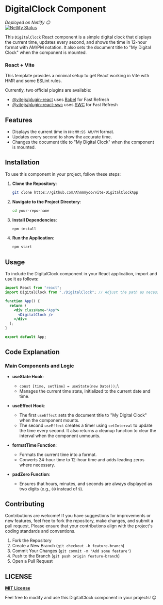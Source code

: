 # DigitalClock Component

*Deployed on Netlify 😉*\
[![Netlify Status](https://api.netlify.com/api/v1/badges/2e395283-300f-421c-8df7-c989163c8f6d/deploy-status)](https://digital-clock-app-ahmmmyoo.netlify.app/)

This `DigitalClock` React component is a simple digital clock that displays the current time, updates every second, and shows the time in 12-hour format with AM/PM notation. It also sets the document title to "My Digital Clock" when the component is mounted.

### React + Vite

This template provides a minimal setup to get React working in Vite with HMR and some ESLint rules.

Currently, two official plugins are available:

- [@vitejs/plugin-react](https://github.com/vitejs/vite-plugin-react/blob/main/packages/plugin-react/README.md) uses [Babel](https://babeljs.io/) for Fast Refresh
- [@vitejs/plugin-react-swc](https://github.com/vitejs/vite-plugin-react-swc) uses [SWC](https://swc.rs/) for Fast Refresh

## Features

- Displays the current time in `HH:MM:SS AM/PM` format.
- Updates every second to show the accurate time.
- Changes the document title to "My Digital Clock" when the component is mounted.

## Installation

To use this component in your project, follow these steps:

1. **Clone the Repository**:

   ```bash
   git clone https://github.com/Ahmmmyoo/vite-DigitalClockApp
   ```

2. **Navigate to the Project Directory**:

    ```bash
    cd your-repo-name
    ```

3. **Install Dependencies**:

    ```bash
    npm install
    ```

4. **Run the Application**:

    ```bash
    npm start
    ```

## Usage 

To include the DigitalClock component in your React application, import and use it as follows:

```jsx
import React from "react";
import DigitalClock from "./DigitalClock"; // Adjust the path as necessary

function App() {
  return (
    <div className="App">
      <DigitalClock />
    </div>
  );
}

export default App;
```

## Code Explanation

### Main Components and Logic

- **useState Hook**:

  - `const [time, setTime] = useState(new Date());`\
  - Manages the current time state, initialized to the current date and time.

- **useEffect Hook**:

  - The first `useEffect` sets the document title to "My Digital Clock" when the component mounts.
  - The second `useEffect` creates a timer using `setInterval` to update the time every second. It also returns a cleanup function to clear the interval when the component unmounts.

- **formatTime Function**:

  - Formats the current time into a    format.
  - Converts 24-hour time to 12-hour time and adds leading zeros where necessary.

- **padZero Function**:

  - Ensures that hours, minutes, and seconds are always displayed as two digits (e.g., `09` instead of `9`).

## Contributing

Contributions are welcome! If you have suggestions for improvements or new features, feel free to fork the repository, make changes, and submit a pull request. Please ensure that your contributions align with the project's coding standards and conventions.

1. Fork the Repository
2. Create a New Branch (`git checkout -b feature-branch`)
3. Commit Your Changes (`git commit -m 'Add some feature'`)
4. Push to the Branch (`git push origin feature-branch`)
5. Open a Pull Request

## LICENSE
[**MIT License**](./LICENSE)

Feel free to modify and use this DigitalClock component in your projects! 😊